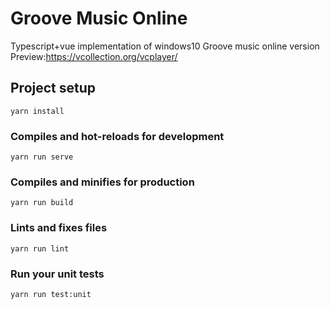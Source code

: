 # Groove Music Online

Typescript+vue implementation of windows10 Groove music online version  
Preview:<a href="https://vcollection.org/vcplayer/" target="_blank">https://vcollection.org/vcplayer/</a>

## Project setup
```
yarn install
```

### Compiles and hot-reloads for development
```
yarn run serve
```

### Compiles and minifies for production
```
yarn run build
```

### Lints and fixes files
```
yarn run lint
```

### Run your unit tests
```
yarn run test:unit
```
